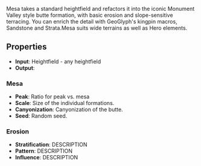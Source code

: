 

Mesa takes a standard heightfield and refactors it into the iconic Monument Valley style butte formation, with basic erosion and slope-sensitive terracing. You can enrich the detail with GeoGlyph's kingpin macros, Sandstone and Strata.Mesa suits wide terrains as well as Hero elements. 

## Properties
- **Input**: Heightfield - any heightfield
- **Output**: 
### Mesa 
- **Peak**: Ratio for peak vs. mesa
- **Scale**: Size of the individual formations.
- **Canyonization**: Canyonization of the butte.
- **Seed**: Random seed.
### Erosion 
- **Stratification**: DESCRIPTION
- **Pattern**: DESCRIPTION
- **Influence**: DESCRIPTION


